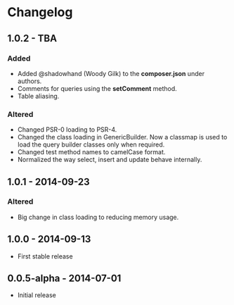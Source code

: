 # Changelog

## 1.0.2 - TBA

### Added

- Added @shadowhand (Woody Gilk) to the **composer.json** under authors.
- Comments for queries using the **setComment** method.
- Table aliasing.

### Altered

- Changed PSR-0 loading to PSR-4.
- Changed the class loading in GenericBuilder. Now a classmap is used to load the query builder classes only when required.
- Changed test method names to camelCase format.
- Normalized the way select, insert and update behave internally.


## 1.0.1 - 2014-09-23

### Altered
- Big change in class loading to reducing memory usage.

## 1.0.0 - 2014-09-13

- First stable release

## 0.0.5-alpha - 2014-07-01

- Initial release